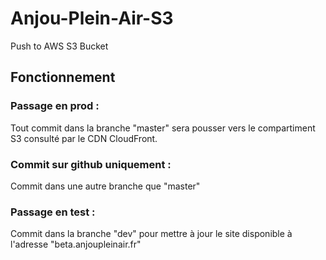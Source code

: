 # Anjou-Plein-Air-S3
Push to AWS S3 Bucket

## Fonctionnement

### Passage en prod :
Tout commit dans la branche "master" sera pousser vers le compartiment S3 consulté par le CDN CloudFront.


### Commit sur github uniquement :
Commit dans une autre branche que "master"

### Passage en test :
Commit dans la branche "dev" pour mettre à jour le site disponible à l'adresse "beta.anjoupleinair.fr"

